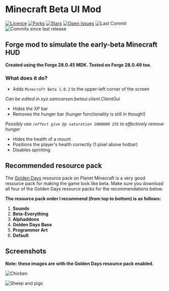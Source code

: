 # Minecraft Beta UI Mod
[![Licence](https://img.shields.io/github/license/samcarsonx/beta-ui)](https://github.com/samcarsonx/beta-ui/blob/master/LICENSE.txt)
[![Forks](https://img.shields.io/github/forks/samcarsonx/beta-ui)](https://github.com/samcarsonx/beta-ui/fork)
[![Stars](https://img.shields.io/github/stars/samcarsonx/beta-ui)](https://github.com/samcarsonx/beta-ui/stargazers)
[![Open Issues](https://img.shields.io/github/issues/samcarsonx/beta-ui)](https://github.com/samcarsonx/beta-ui/issues)
![Last Commit](https://img.shields.io/github/last-commit/samcarsonx/beta-ui)
![Commits since last release](https://img.shields.io/github/commits-since/samcarsonx/beta-ui/latest)
 
 
## Forge mod to simulate the early-beta Minecraft HUD
**Created using the Forge 28.0.45 MDK. Tested on Forge 28.0.49 too.**

### What does it do?
- Adds `Minecraft Beta 1.0.2` to the upper-left corner of the screen

*Can be edited in xyz.samcarson.betaui.client.ClientGui*
- Hides the XP bar
- Removes the hunger bar (hunger functionality is still in though!)

*Possibly use `/effect give @p saturation 1000000 255` to effectively remove hunger*
- Hides the health of a mount
- Positions the player's health correctly (1 pixel above hotbar)
- Disables sprinting


## Recommended resource pack
The [Golden Days](https://www.planetminecraft.com/texture_pack/1-13-2-golden-days-beta-reversion-for-modern-minecraft/) resource pack on Planet Minecraft is a very good resource pack for making the game look like beta. Make sure you download all four of the Golden Days resource packs for the recommendations below.

**The resource pack order I recommend (from top to bottom) is as follows:**
 1) **Sounds**
 2) **Beta-Everything**
 3) **Alphaddons**
 4) **Golden Days Base**
 5) **Programmer Art**
 6) **Default**

## Screenshots
**Note: these images are with the Golden Days resource pack enabled.**

![Chicken](https://i.imgur.com/LHJvju6.png)

![Sheep and pigs](https://i.imgur.com/42wMMo2.png)
